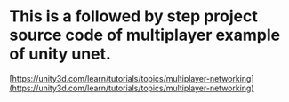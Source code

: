 # This is a followed by step project source code of multiplayer example of unity unet.

[https://unity3d.com/learn/tutorials/topics/multiplayer-networking](https://unity3d.com/learn/tutorials/topics/multiplayer-networking)